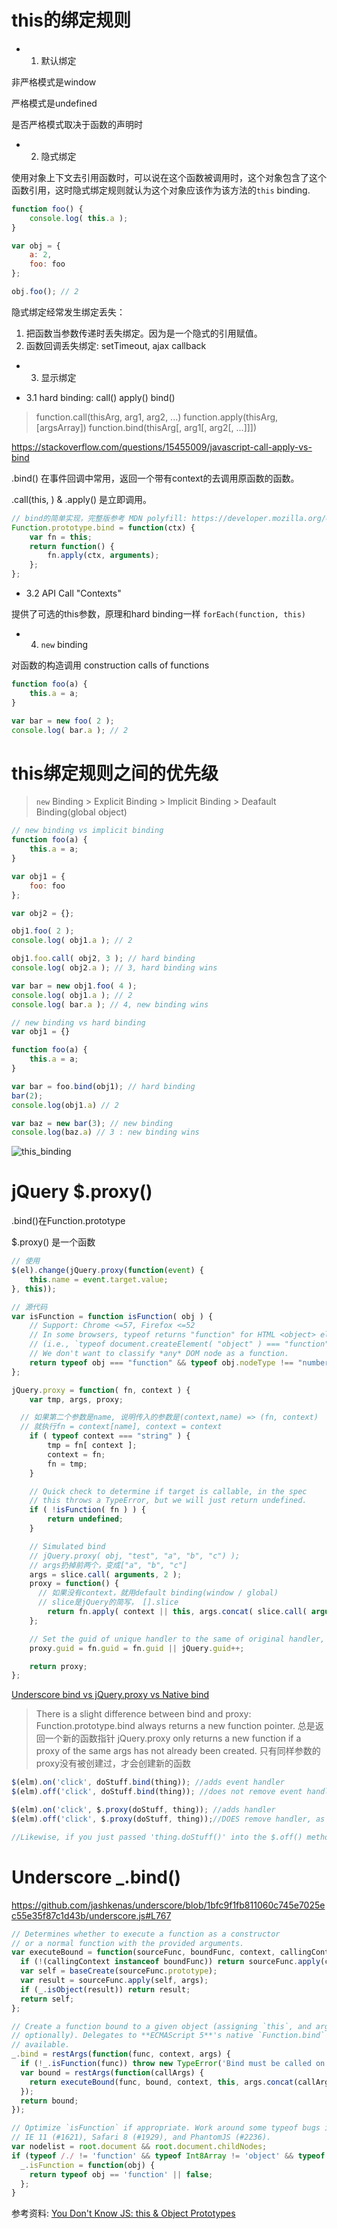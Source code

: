 # this的绑定规则

* 1. 默认绑定

非严格模式是window

严格模式是undefined

是否严格模式取决于函数的声明时

* 2. 隐式绑定

使用对象上下文去引用函数时，可以说在这个函数被调用时，这个对象包含了这个函数引用，这时隐式绑定规则就认为这个对象应该作为该方法的`this` binding. 

```js
function foo() {
	console.log( this.a );
}

var obj = {
	a: 2,
	foo: foo
};

obj.foo(); // 2
```

隐式绑定经常发生绑定丢失：

1. 把函数当参数传递时丢失绑定。因为是一个隐式的引用赋值。
2. 函数回调丢失绑定: setTimeout, ajax callback

* 3. 显示绑定

* 3.1 hard binding: call() apply() bind()

> function.call(thisArg, arg1, arg2, ...)
> function.apply(thisArg, [argsArray])
> function.bind(thisArg[, arg1[, arg2[, ...]]])

https://stackoverflow.com/questions/15455009/javascript-call-apply-vs-bind

.bind() 在事件回调中常用，返回一个带有context的去调用原函数的函数。

.call(this, ) & .apply() 是立即调用。

```js
// bind的简单实现，完整版参考 MDN polyfill: https://developer.mozilla.org/en-US/docs/Web/JavaScript/Reference/Global_Objects/Function/bind#Polyfill
Function.prototype.bind = function(ctx) {
    var fn = this;
    return function() {
        fn.apply(ctx, arguments);
    };
};
```

* 3.2 API Call "Contexts"

提供了可选的this参数，原理和hard binding一样
`forEach(function, this)`

* 4. `new` binding

对函数的构造调用 construction calls of functions

```js
function foo(a) {
	this.a = a;
}

var bar = new foo( 2 );
console.log( bar.a ); // 2
```

# this绑定规则之间的优先级

> `new` Binding > Explicit Binding > Implicit Binding > Deafault Binding(global object)

```js
// new binding vs implicit binding
function foo(a) {
	this.a = a;
}

var obj1 = {
	foo: foo
};

var obj2 = {};

obj1.foo( 2 );
console.log( obj1.a ); // 2

obj1.foo.call( obj2, 3 ); // hard binding
console.log( obj2.a ); // 3, hard binding wins 

var bar = new obj1.foo( 4 );
console.log( obj1.a ); // 2
console.log( bar.a ); // 4, new binding wins
```


```js
// new binding vs hard binding
var obj1 = {}

function foo(a) {
	this.a = a;
}

var bar = foo.bind(obj1); // hard binding
bar(2);
console.log(obj1.a) // 2

var baz = new bar(3); // new binding
console.log(baz.a) // 3 : new binding wins
```

![this_binding](/assets/article_images/2018/this_binding.jpg) 

# jQuery $.proxy()

.bind()在Function.prototype

$.proxy() 是一个函数

```js
// 使用
$(el).change(jQuery.proxy(function(event) {
    this.name = event.target.value;
}, this));

// 源代码
var isFunction = function isFunction( obj ) {
    // Support: Chrome <=57, Firefox <=52
    // In some browsers, typeof returns "function" for HTML <object> elements
    // (i.e., `typeof document.createElement( "object" ) === "function"`).
    // We don't want to classify *any* DOM node as a function.
    return typeof obj === "function" && typeof obj.nodeType !== "number";
};

jQuery.proxy = function( fn, context ) {
	var tmp, args, proxy;

  // 如果第二个参数是name, 说明传入的参数是(context,name) => (fn, context)
  // 就执行fn = context[name], context = context
	if ( typeof context === "string" ) {
		tmp = fn[ context ];
		context = fn;
		fn = tmp;
	}

	// Quick check to determine if target is callable, in the spec
	// this throws a TypeError, but we will just return undefined.
	if ( !isFunction( fn ) ) {
		return undefined;
	}

	// Simulated bind
	// jQuery.proxy( obj, "test", "a", "b", "c") );
	// args扔掉前两个，变成["a", "b", "c"]
	args = slice.call( arguments, 2 );
	proxy = function() {
	  // 如果没有context，就用default binding(window / global)
	  // slice是jQuery的简写， [].slice
		return fn.apply( context || this, args.concat( slice.call( arguments ) ) );
	};

	// Set the guid of unique handler to the same of original handler, so it can be removed
	proxy.guid = fn.guid = fn.guid || jQuery.guid++;

	return proxy;
};
```

[Underscore bind vs jQuery.proxy vs Native bind](https://stackoverflow.com/a/22860661/5238583)

> There is a slight difference between bind and proxy:
> Function.prototype.bind always returns a new function pointer. 总是返回一个新的函数指针
> jQuery.proxy only returns a new function if a proxy of the same args has not already been created.  只有同样参数的proxy没有被创建过，才会创建新的函数

```js
$(elm).on('click', doStuff.bind(thing)); //adds event handler
$(elm).off('click', doStuff.bind(thing)); //does not remove event handler as 2nd call of doStuff.bind(thing) always returns a new/different function 这种方法不能移除event handler,因为已经不是同一个函数

$(elm).on('click', $.proxy(doStuff, thing)); //adds handler
$(elm).off('click', $.proxy(doStuff, thing));//DOES remove handler, as a second call to $.proxy(doStuff, thing) is smart enough to know about similar use-cases

//Likewise, if you just passed 'thing.doStuff()' into the $.off() method, it would also work
```

# Underscore _.bind()

https://github.com/jashkenas/underscore/blob/1bfc9f1fb811060c745e7025ec55e35f87c1d43b/underscore.js#L767

```js
// Determines whether to execute a function as a constructor
// or a normal function with the provided arguments.
var executeBound = function(sourceFunc, boundFunc, context, callingContext, args) {
  if (!(callingContext instanceof boundFunc)) return sourceFunc.apply(context, args);
  var self = baseCreate(sourceFunc.prototype);
  var result = sourceFunc.apply(self, args);
  if (_.isObject(result)) return result;
  return self;
};

// Create a function bound to a given object (assigning `this`, and arguments,
// optionally). Delegates to **ECMAScript 5**'s native `Function.bind` if
// available.
_.bind = restArgs(function(func, context, args) {
  if (!_.isFunction(func)) throw new TypeError('Bind must be called on a function');
  var bound = restArgs(function(callArgs) {
    return executeBound(func, bound, context, this, args.concat(callArgs));
  });
  return bound;
});

// Optimize `isFunction` if appropriate. Work around some typeof bugs in old v8,
// IE 11 (#1621), Safari 8 (#1929), and PhantomJS (#2236).
var nodelist = root.document && root.document.childNodes;
if (typeof /./ != 'function' && typeof Int8Array != 'object' && typeof nodelist != 'function') {
  _.isFunction = function(obj) {
    return typeof obj == 'function' || false;
  };
}
```

参考资料:
[You Don't Know JS: this & Object Prototypes](https://github.com/getify/You-Dont-Know-JS/blob/master/this%20%26%20object%20prototypes/ch1.md)
